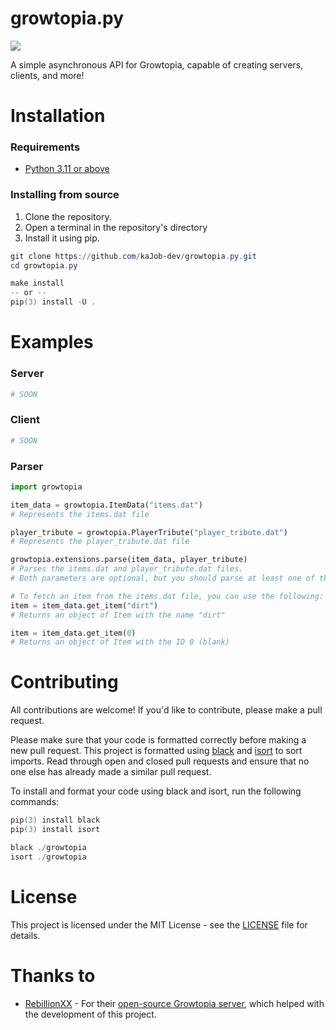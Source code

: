 # growtopia.py
[![](https://discord.com/api/guilds/1009905646897999913/embed.png)](https://discord.gg/3RYSVwBCQC)

A simple asynchronous API for Growtopia, capable of creating servers, clients, and more! 

# Installation
### Requirements
- [Python 3.11 or above](https://www.python.org/downloads/)

### Installing from source

1. Clone the repository.
2. Open a terminal in the repository's directory
3. Install it using pip.

```powershell
git clone https://github.com/kaJob-dev/growtopia.py.git
cd growtopia.py

make install
-- or --
pip(3) install -U .
```

# Examples
### Server
```python
# SOON
```

### Client
```python
# SOON
```

### Parser
```python
import growtopia

item_data = growtopia.ItemData("items.dat") 
# Represents the items.dat file

player_tribute = growtopia.PlayerTribute("player_tribute.dat") 
# Represents the player_tribute.dat file

growtopia.extensions.parse(item_data, player_tribute) 
# Parses the items.dat and player_tribute.dat files. 
# Both parameters are optional, but you should parse at least one of them.

# To fetch an item from the items.dat file, you can use the following:
item = item_data.get_item("dirt") 
# Returns an object of Item with the name "dirt"

item = item_data.get_item(0) 
# Returns an object of Item with the ID 0 (blank)
```


# Contributing
All contributions are welcome! If you'd like to contribute, please make a pull request.

Please make sure that your code is formatted correctly before making a new pull request. This project is formatted using [black](https://black.readthedocs.io/en/stable/) and [isort](https://pycqa.github.io/isort/) to sort imports. Read through open and closed pull requests and ensure that no one else has already made a similar pull request.

To install and format your code using black and isort, run the following commands:

```powershell
pip(3) install black
pip(3) install isort
```

```powershell
black ./growtopia
isort ./growtopia
```

# License
This project is licensed under the MIT License - see the [LICENSE](LICENSE) file for details.

# Thanks to
- [RebillionXX](https://github.com/RebillionXX) - For their [open-source Growtopia server](https://github.com/RebillionXX/GrowtopiaServer), which helped with the development of this project.
